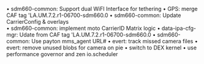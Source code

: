 • sdm660-common: Support dual WiFI Interface for tethering
• GPS: merge CAF tag 'LA.UM.7.2.r1-06700-sdm660.0 
• sdm660-common: Update CarrierConfig & overlays  
• sdm660-common: implement moto CarrierID Matrix logic
• data-ipa-cfg-mgr: Udate from CAF tag 'LA.UM.7.2.r1-06700-sdm660.0
• sdm660-common: Use payton mms_agent URL#
• evert: track missed camera files
• evert: remove unused blobs for camera on pie
• switch to DEX kernel
• use performance governor and zen io.scheduler

